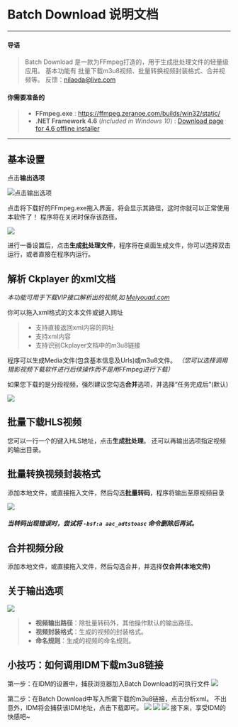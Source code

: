 # Batch Download 说明文档
***
#### 导语
> Batch Download 是一款为FFmpeg打造的，用于生成批处理文件的轻量级应用。
> 基本功能有 批量下载m3u8视频、批量转换视频封装格式、合并视频等。
> 反馈：<nilaoda@live.com>

#### 你需要准备的
>*  **FFmpeg.exe** : <https://ffmpeg.zeranoe.com/builds/win32/static/>
>* **.NET Framework 4.6** (*Included in Windows 10*) : [Download page for 4.6 offline installer](http://go.microsoft.com/fwlink/?LinkId=528233)

***

## 基本设置
点击**输出选项**

![点击输出选项](http://p1.bqimg.com/567571/4bdc39728e72efa4.png)

点击将下载好的FFmpeg.exe拖入界面，将会显示其路径，这时你就可以正常使用本软件了！
程序将在关闭时保存该路径。

![](http://i1.piimg.com/567571/d2f3b4b0ced7ce29.png)

进行一番设置后，点击**生成批处理文件**，程序将在桌面生成文件，你可以选择双击运行，或者直接在程序内运行。

## 解析 Ckplayer 的xml文档
*本功能可用于下载VIP接口解析出的视频,如 [Meiyouad.com](meiyouad.com)*

你可以拖入xml格式的文本文件或键入网址

>* 支持直接返回xml内容的网址
>* 支持xml内容
>* 支持识别Ckplayer文档中的m3u8链接

程序可以生成Media文件(包含基本信息及Urls)或m3u8文件。
*（您可以选择调用猎影视频下载软件进行后续操作而不是用FFmpeg进行下载）*

如果您下载的是分段视频，强烈建议您勾选**合并**选项，并选择“任务完成后”(默认)

![](http://p1.bqimg.com/567571/fbc2e8d3eafa4749.png)

## 批量下载HLS视频
您可以一行一个的键入HLS地址，点击**生成批处理**。
还可以再输出选项指定视频的输出目录。

## 批量转换视频封装格式
添加本地文件，或直接拖入文件，然后勾选**批量转码**，程序将输出至原视频目录

![](http://p1.bqimg.com/567571/bb840af709836172.png)

##### **当转码出现错误时，尝试将** `-bsf:a aac_adtstoasc` **命令删除后再试。**

## 合并视频分段
添加本地文件，或直接拖入文件，然后勾选合并，并选择**仅合并(本地文件)**

## 关于输出选项
![](http://p1.bqimg.com/567571/d6baf1aafe77949b.png)  

> *   **视频输出路径**：除批量转码外，其他操作默认的输出路径。
> *   **视频封装格式**：生成的视频的封装格式。
> *   **命名规则**：生成的视频的命名规则。

## 小技巧：如何调用IDM下载m3u8链接
第一步：在IDM的设置中，捕获浏览器加入Batch Download的可执行文件
![](http://i1.piimg.com/567571/a3ed82f8e4c14fc6.png)

第二步：在Batch Download中写入所需下载的m3u8链接，点击分析xml。
不出意外，IDM将会捕获该IDM地址，点击下载即可。
![](http://i4.buimg.com/567571/ab5fc04215c4ab40.png)
![](http://i1.piimg.com/567571/0120fbd5941e4384.png)
![](http://i2.muimg.com/567571/3bc6e8c2ef0692db.png)
接下来，享受IDM的快感吧~
